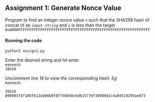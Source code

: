 ## Assignment 1: Generate Nonce Value
Program to find an integer nonce value `x` such that the SHA256 hash of concat of an `input string` and `x` is less than the target `0x0000FFFFFFFFFFFFFFFFFFFFFFFFFFFFFFFFFFFFFFFFFFFFFFFFFFFFFFFFFFFF`
#### Running the code
`python3 assign1.py`

Enter the desired string and hit enter </br>
`maneesh`</br>
`38416`

*Uncomment line 16 to view the corresponding hash. Eg* </br>
`maneesh`
```
38416
00008374f186f612a600b0f87fddb98c6d615776f3d988d2c4a8d519295ae073
```
